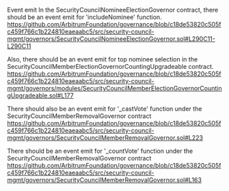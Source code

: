 Event emit
In the SecurityCouncilNomineeElectionGovernor contract, there should be an event emit for 'includeNominee' function.
https://github.com/ArbitrumFoundation/governance/blob/c18de53820c505fc459f766c1b224810eaeaabc5/src/security-council-mgmt/governors/SecurityCouncilNomineeElectionGovernor.sol#L290C11-L290C11

Also, there should be an event emit for top nominee selection in the SecurityCouncilMemberElectionGovernorCountingUpgradeable contract.
https://github.com/ArbitrumFoundation/governance/blob/c18de53820c505fc459f766c1b224810eaeaabc5/src/security-council-mgmt/governors/modules/SecurityCouncilMemberElectionGovernorCountingUpgradeable.sol#L177

There should also be an event emit for '_castVote' function under the SecurityCouncilMemberRemovalGovernor contract
https://github.com/ArbitrumFoundation/governance/blob/c18de53820c505fc459f766c1b224810eaeaabc5/src/security-council-mgmt/governors/SecurityCouncilMemberRemovalGovernor.sol#L223

There should be an event emit for '_countVote' function under the SecurityCouncilMemberRemovalGovernor contract
 https://github.com/ArbitrumFoundation/governance/blob/c18de53820c505fc459f766c1b224810eaeaabc5/src/security-council-mgmt/governors/SecurityCouncilMemberRemovalGovernor.sol#L163
